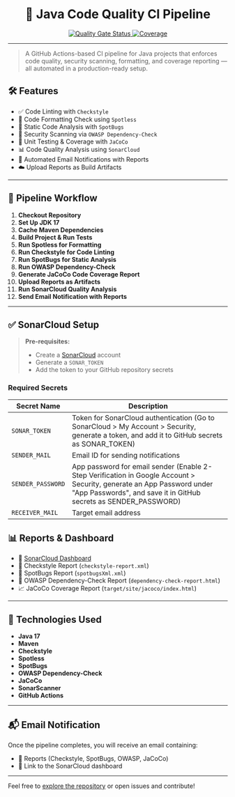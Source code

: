 <h1 align="center">🚀 Java Code Quality CI Pipeline</h1>

<p align="center">
  <a href="https://sonarcloud.io/dashboard?id=mahek320_java-ci-code-quality">
    <img src="https://sonarcloud.io/api/project_badges/measure?project=mahek320_java-ci-code-quality&metric=alert_status" alt="Quality Gate Status">
  </a>
  <a href="https://sonarcloud.io/dashboard?id=mahek320_java-ci-code-quality">
    <img src="https://sonarcloud.io/api/project_badges/measure?project=mahek320_java-ci-code-quality&metric=coverage" alt="Coverage">
  </a>
</p>

---

> A GitHub Actions-based CI pipeline for Java projects that enforces code quality, security scanning, formatting, and coverage reporting — all automated in a production-ready setup.


## 🛠️ Features

- ✅ Code Linting with `Checkstyle`  
- 🎨 Code Formatting Check using `Spotless`  
- 🐞 Static Code Analysis with `SpotBugs`  
- 🔐 Security Scanning via `OWASP Dependency-Check`  
- 🧪 Unit Testing & Coverage with `JaCoCo`  
- 📊 Code Quality Analysis using `SonarCloud`  
- 📧 Automated Email Notifications with Reports  
- ☁️ Upload Reports as Build Artifacts  

---

## 📂 Pipeline Workflow

1. **Checkout Repository**
2. **Set Up JDK 17**
3. **Cache Maven Dependencies**
4. **Build Project & Run Tests**
5. **Run Spotless for Formatting**
6. **Run Checkstyle for Code Linting**
7. **Run SpotBugs for Static Analysis**
8. **Run OWASP Dependency-Check**
9. **Generate JaCoCo Code Coverage Report**
10. **Upload Reports as Artifacts**
11. **Run SonarCloud Quality Analysis**
12. **Send Email Notification with Reports**

---
## ✅ SonarCloud Setup

> **Pre-requisites:**
> - Create a [SonarCloud](https://sonarcloud.io) account
> - Generate a `SONAR_TOKEN`
> - Add the token to your GitHub repository secrets

### Required Secrets

| Secret Name        | Description                       |
|--------------------|-----------------------------------|
| `SONAR_TOKEN`      | Token for SonarCloud authentication (Go to SonarCloud > My Account > Security, generate a token, and add it to GitHub secrets as SONAR_TOKEN) |
| `SENDER_MAIL`      | Email ID for sending notifications |
| `SENDER_PASSWORD`  | App password for email sender (Enable 2-Step Verification in Google Account > Security, generate an App Password under "App Passwords", and save it in GitHub secrets as SENDER_PASSWORD)    |
| `RECEIVER_MAIL`    | Target email address              |

## 📊 Reports & Dashboard

- 🔗 [SonarCloud Dashboard](https://sonarcloud.io/dashboard?id=mahek320_java-ci-code-quality)  
- 📄 Checkstyle Report (`checkstyle-report.xml`)  
- 📄 SpotBugs Report (`spotbugsXml.xml`)  
- 📄 OWASP Dependency-Check Report (`dependency-check-report.html`)  
- 📈 JaCoCo Coverage Report (`target/site/jacoco/index.html`)  

---

## 🚀 Technologies Used

- **Java 17**
- **Maven**
- **Checkstyle**
- **Spotless**
- **SpotBugs**
- **OWASP Dependency-Check**
- **JaCoCo**
- **SonarScanner**
- **GitHub Actions**

---

## 📬 Email Notification

Once the pipeline completes, you will receive an email containing:
- 📎 Reports (Checkstyle, SpotBugs, OWASP, JaCoCo)
- 🔗 Link to the SonarCloud dashboard  

---

Feel free to [explore the repository](https://github.com/mahek320/java-ci-code-quality) or open issues and contribute!
